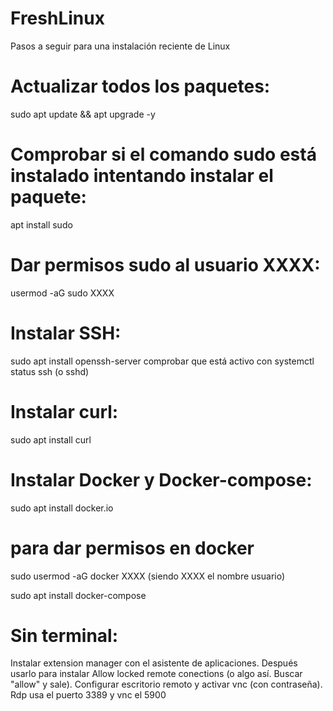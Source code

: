 # FreshLinux
Pasos a seguir para una instalación reciente de Linux

# Actualizar todos los paquetes:
sudo apt update && apt upgrade -y

# Comprobar si el comando sudo está instalado intentando instalar el paquete:
apt install sudo
# Dar permisos sudo al usuario XXXX:
usermod -aG sudo XXXX

# Instalar SSH:
sudo apt install openssh-server
comprobar que está activo con systemctl status ssh (o sshd)

# Instalar curl:
sudo apt install curl

# Instalar Docker y Docker-compose:
sudo apt install docker.io
# para dar permisos en docker
sudo usermod -aG docker XXXX (siendo XXXX el nombre usuario)

sudo apt install docker-compose

# Sin terminal:
Instalar extension manager con el asistente de aplicaciones. Después usarlo para instalar Allow locked remote conections (o algo así. Buscar "allow" y sale).
Configurar escritorio remoto y activar vnc (con contraseña). Rdp usa el puerto 3389 y vnc el 5900
